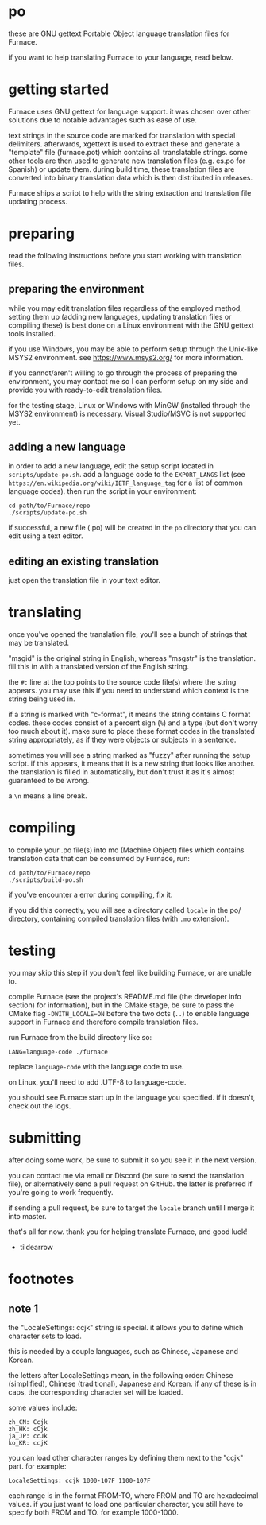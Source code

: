 # po

these are GNU gettext Portable Object language translation files for Furnace.

if you want to help translating Furnace to your language, read below.

# getting started

Furnace uses GNU gettext for language support.
it was chosen over other solutions due to notable advantages such as ease of use.

text strings in the source code are marked for translation with special delimiters.
afterwards, xgettext is used to extract these and generate a "template" file (furnace.pot) which contains all translatable strings.
some other tools are then used to generate new translation files (e.g. es.po for Spanish) or update them.
during build time, these translation files are converted into binary translation data which is then distributed in releases.

Furnace ships a script to help with the string extraction and translation file updating process.

# preparing

read the following instructions before you start working with translation files.

## preparing the environment

while you may edit translation files regardless of the employed method, setting them up (adding new languages, updating translation files or compiling these) is best done on a Linux environment with the GNU gettext tools installed.

if you use Windows, you may be able to perform setup through the Unix-like MSYS2 environment. see https://www.msys2.org/ for more information.

if you cannot/aren't willing to go through the process of preparing the environment, you may contact me so I can perform setup on my side and provide you with ready-to-edit translation files.

for the testing stage, Linux or Windows with MinGW (installed through the MSYS2 environment) is necessary. Visual Studio/MSVC is not supported yet.

## adding a new language

in order to add a new language, edit the setup script located in `scripts/update-po.sh`.
add a language code to the `EXPORT_LANGS` list (see `https://en.wikipedia.org/wiki/IETF_language_tag` for a list of common language codes).
then run the script in your environment:

```
cd path/to/Furnace/repo
./scripts/update-po.sh
```

if successful, a new file (.po) will be created in the `po` directory that you can edit using a text editor.

## editing an existing translation

just open the translation file in your text editor.

# translating

once you've opened the translation file, you'll see a bunch of strings that may be translated.

"msgid" is the original string in English, whereas "msgstr" is the translation. fill this in with a translated version of the English string.

the `#:` line at the top points to the source code file(s) where the string appears. you may use this if you need to understand which context is the string being used in.

if a string is marked with "c-format", it means the string contains C format codes. these codes consist of a percent sign (`%`) and a type (but don't worry too much about it).
make sure to place these format codes in the translated string appropriately, as if they were objects or subjects in a sentence.

sometimes you will see a string marked as "fuzzy" after running the setup script. if this appears, it means that it is a new string that looks like another. the translation is filled in automatically, but don't trust it as it's almost guaranteed to be wrong.

a `\n` means a line break.

# compiling

to compile your .po file(s) into mo (Machine Object) files which contains translation data that can be consumed by Furnace, run:

```
cd path/to/Furnace/repo
./scripts/build-po.sh
```


if you've encounter a error during compiling, fix it.

if you did this correctly, you will see a directory called `locale` in the po/ directory, containing compiled translation files (with `.mo` extension).

# testing

you may skip this step if you don't feel like building Furnace, or are unable to.

compile Furnace (see the project's README.md file (the developer info section) for information), but in the CMake stage, be sure to pass the CMake flag `-DWITH_LOCALE=ON` before the two dots (`..`) to enable language support in Furnace and therefore compile translation files.


run Furnace from the build directory like so:

```
LANG=language-code ./furnace
```

replace `language-code` with the language code to use.

on Linux, you'll need to add .UTF-8 to language-code.

you should see Furnace start up in the language you specified. if it doesn't, check out the logs.

# submitting

after doing some work, be sure to submit it so you see it in the next version.

you can contact me via email or Discord (be sure to send the translation file), or alternatively send a pull request on GitHub. the latter is preferred if you're going to work frequently.

if sending a pull request, be sure to target the `locale` branch until I merge it into master.

that's all for now. thank you for helping translate Furnace, and good luck!

- tildearrow

# footnotes

## note 1

the "LocaleSettings: ccjk" string is special. it allows you to define which character sets to load.

this is needed by a couple languages, such as Chinese, Japanese and Korean.

the letters after LocaleSettings mean, in the following order: Chinese (simplified), Chinese (traditional), Japanese and Korean. if any of these is in caps, the corresponding character set will be loaded.

some values include:

```
zh_CN: Ccjk
zh_HK: cCjk
ja_JP: ccJk
ko_KR: ccjK
```

you can load other character ranges by defining them next to the "ccjk" part. for example:

```
LocaleSettings: ccjk 1000-107F 1100-107F
```

each range is in the format FROM-TO, where FROM and TO are hexadecimal values.
if you just want to load one particular character, you still have to specify both FROM and TO. for example 1000-1000.
